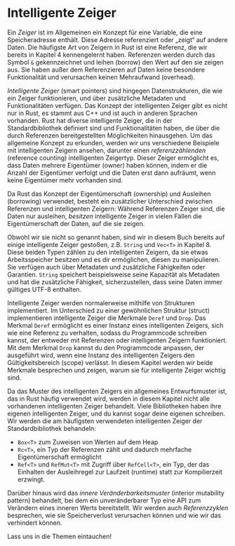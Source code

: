 # Intelligente Zeiger

Ein _Zeiger_ ist im Allgemeinen ein Konzept für eine Variable, die eine
Speicheradresse enthält. Diese Adresse referenziert oder „zeigt“ auf andere
Daten. Die häufigste Art von Zeigern in Rust ist eine Referenz, die wir bereits
in Kapitel 4 kennengelernt haben. Referenzen werden durch das Symbol `&`
gekennzeichnet und leihen (borrow) den Wert auf den sie zeigen aus. Sie haben
außer dem Referenzieren auf Daten keine besondere Funktionalität und
verursachen keinen Mehraufwand (overhead).

_Intelligente Zeiger_ (smart pointers) sind hingegen Datenstrukturen, die wie
ein Zeiger funktionieren, und über zusätzliche Metadaten und Funktionalitäten
verfügen. Das Konzept der intelligenten Zeiger gibt es nicht nur in Rust, es
stammt aus C++ und ist auch in anderen Sprachen vorhanden. Rust hat diverse
intelligente Zeiger, die in der Standardbibliothek definiert sind und
Funktionalitäten haben, die über die durch Referenzen bereitgestellten
Möglichkeiten hinausgehen. Um das allgemeine Konzept zu erkunden, werden wir
uns verschiedene Beispiele mit intelligenten Zeigern ansehen, darunter einen
_referenzzählenden_ (reference counting) intelligenten Zeigertyp. Dieser Zeiger
ermöglicht es, dass Daten mehrere Eigentümer (owner) haben können, indem er die
Anzahl der Eigentümer verfolgt und die Daten erst dann aufräumt, wenn keine
Eigentümer mehr vorhanden sind.

Da Rust das Konzept der Eigentümerschaft (ownership) und Ausleihen
(borrowing) verwendet, besteht ein zusätzlicher Unterschied zwischen Referenzen
und intelligenten Zeigern: Während Referenzen Zeiger sind, die Daten nur
ausleihen, _besitzen_ intelligente Zeiger in vielen Fällen die Eigentümerschaft
der Daten, auf die sie zeigen.

Obwohl wir sie nicht so genannt haben, sind wir in diesem Buch bereits auf
einige intelligente Zeiger gestoßen, z.B. `String` und `Vec<T>` in Kapitel 8.
Diese beiden Typen zählen zu den intelligenten Zeigern, da sie etwas
Arbeitsspeicher besitzen und es dir ermöglichen, diesen zu manipulieren. Sie
verfügen auch über Metadaten und zusätzliche Fähigkeiten oder Garantien.
`String` speichert beispielsweise seine Kapazität als Metadaten und hat die
zusätzliche Fähigkeit, sicherzustellen, dass seine Daten immer gültiges UTF-8
enthalten.

Intelligente Zeiger werden normalerweise mithilfe von Strukturen implementiert.
Im Unterschied zu einer gewöhnlichen Struktur (struct) implementieren
intelligente Zeiger die Merkmale `Deref` und `Drop`. Das Merkmal `Deref`
ermöglicht es einer Instanz eines intelligenten Zeigers, sich wie eine Referenz
zu verhalten, sodass du Programmcode schreiben kannst, der entweder mit
Referenzen oder intelligenten Zeigern funktioniert. Mit dem Merkmal `Drop`
kannst du den Programmcode anpassen, der ausgeführt wird, wenn eine Instanz des
intelligenten Zeigers den Gültigkeitsbereich (scope) verlässt. In diesem
Kapitel werden wir beide Merkmale besprechen und zeigen, warum sie für
intelligente Zeiger wichtig sind.

Da das Muster des intelligenten Zeigers ein allgemeines Entwurfsmuster ist, das
in Rust häufig verwendet wird, werden in diesem Kapitel nicht alle vorhandenen
intelligenten Zeiger behandelt. Viele Bibliotheken haben ihre eigenen
intelligenten Zeiger, und du kannst sogar deine eigenen schreiben. Wir werden
die am häufigsten verwendeten intelligenten Zeiger der Standardbibliothek
behandeln:

- `Box<T>` zum Zuweisen von Werten auf dem Heap
- `Rc<T>`, ein Typ der Referenzen zählt und dadurch mehrfache Eigentümerschaft
  ermöglicht
- `Ref<T>` und `RefMut<T>` mit Zugriff über `RefCell<T>`, ein Typ, der das
  Einhalten der Ausleihregel zur Laufzeit (runtime) statt zur Kompilierzeit
  erzwingt.

Darüber hinaus wird das _innere Veränderbarkeitsmuster_ (interior mutability
pattern) behandelt, bei dem ein unveränderbarer Typ eine API zum Verändern
eines inneren Werts bereitstellt. Wir werden auch _Referenzzyklen_ besprechen,
wie sie Speicherverlust verursachen können und wie wir das verhindert können.

Lass uns in die Themen eintauchen!
